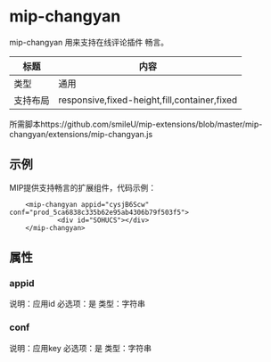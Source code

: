 # mip-changyan

mip-changyan 用来支持在线评论插件 畅言。

标题|内容
----|----
类型|通用
支持布局|responsive,fixed-height,fill,container,fixed
所需脚本https://github.com/smileU/mip-extensions/blob/master/mip-changyan/extensions/mip-changyan.js

## 示例

MIP提供支持畅言的扩展组件，代码示例：

```
	<mip-changyan appid="cysjB6Scw" conf="prod_5ca6838c335b62e95ab4306b79f503f5">
			<div id="SOHUCS"></div>
	</mip-changyan>
```

## 属性

### appid

说明：应用id
必选项：是
类型：字符串

### conf

说明：应用key
必选项：是
类型：字符串

